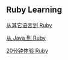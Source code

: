 ## Ruby Learning

[从其它语言到 Ruby](https://www.ruby-lang.org/zh_cn/documentation/ruby-from-other-languages/)

[从 Java 到 Ruby](https://www.ruby-lang.org/zh_cn/documentation/ruby-from-other-languages/to-ruby-from-java/)

[20分钟体验 Ruby](https://www.ruby-lang.org/zh_cn/documentation/quickstart/)

